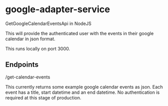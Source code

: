 # google-adapter-service
GetGoogleCalendarEventsApi in NodeJS

This will provide the authenticated user with the events in their google calendar in json format.

This runs locally on port 3000.

## Endpoints

/get-calendar-events
  
  This currently returns some example google calendar events as json.
  Each event has a title, start datetime and an end datetime.
  No authentication is required at this stage of production.
